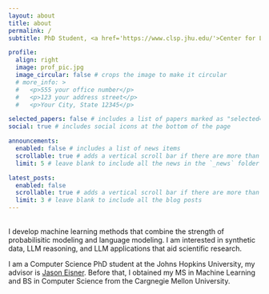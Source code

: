 ```yaml
---
layout: about
title: about
permalink: /
subtitle: PhD Student, <a href='https://www.clsp.jhu.edu/'>Center for Language and Speech Processing, Johns Hopkins University</a>

profile:
  align: right
  image: prof_pic.jpg
  image_circular: false # crops the image to make it circular
  # more_info: >
  #   <p>555 your office number</p>
  #   <p>123 your address street</p>
  #   <p>Your City, State 12345</p>

selected_papers: false # includes a list of papers marked as "selected={true}"
social: true # includes social icons at the bottom of the page

announcements:
  enabled: false # includes a list of news items
  scrollable: true # adds a vertical scroll bar if there are more than 3 news items
  limit: 5 # leave blank to include all the news in the `_news` folder

latest_posts:
  enabled: false
  scrollable: true # adds a vertical scroll bar if there are more than 3 new posts items
  limit: 3 # leave blank to include all the blog posts
---
```

<br>
I develop machine learning methods that combine the strength of probabilisitic modeling and language modeling. I am interested in synthetic data, LLM reasoning, and LLM applications that aid scientific research.

I am a Computer Science PhD student at the Johns Hopkins University, my advisor is <a href='https://www.cs.jhu.edu/~jason'>Jason Eisner</a>. Before that, I obtained my MS in Machine Learning and BS in Computer Science from the Cargnegie Mellon University.